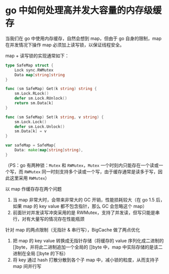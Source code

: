 # go 中如何处理高并发大容量的内存级缓存

当我们在 go 中使用内存缓存，自然会想到 map，但由于 go 自身的限制，map 在并发情况下操作 map 必须加上读写锁，以保证线程安全。

map + 读写锁的实现通常如下：

```go
type SafeMap struct {
	Lock sync.RWMutex
	Data map[string]string
}

func (sm SafeMap) Get(k string) string {
	sm.Lock.RLock()
	defer sm.Lock.RUnlock()
	return sm.Data[k]
}

func (sm SafeMap) Set(k string, v string) {
	sm.Lock.Lock()
	defer sm.Lock.Unlock()
	sm.Data[k] = v
}

var safeMap = SafeMap{
	Data: make(map[string]string),
}
```

（PS：go 有两种锁：`Mutex` 和 `RWMutex`，`Mutex` 一个时刻内只能存在一个读或一个写，而 `RWMutex` 同一时刻支持多个读或一个写，由于缓存通常是读多于写，因此这里采用 `RWMutex`）

以 map 作缓存存在两个问题

1. 当 map 非常大时，会带来非常大的 GC 开销，性能损耗较大（在 go 1.5 后，如果 map 的 key value 都不包含指针，那么 GC 会忽略这个 map）
2. 前面针对并发读写冲突采用的是 RWMutex，支持了并发读，但写只能是串行，对有大量写的情况存在性能瓶颈

针对 map 的两点限制（无指针 & 串行写），BigCache 做了两点优化

1. 把 map 的 key value 转换成无指针存储（将缓存的 value 序列化成二进制的 []byte，并将此二进制追加一个全局的 []byte 中，map 中实际存储的是该二进制在全局 []byte 的下标）
2. 将 key 通过 hash 打散分散到各个子 map 中，减小锁的粒度，从而支持子 map 间并行写